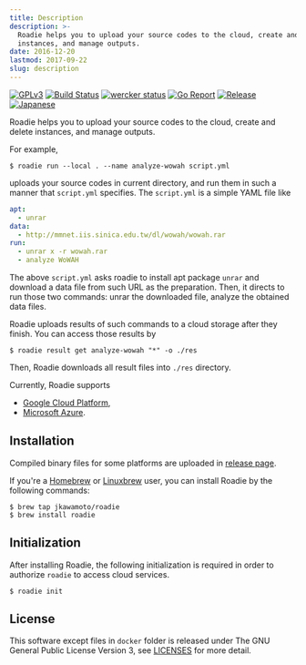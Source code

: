 ```yaml
---
title: Description
description: >-
  Roadie helps you to upload your source codes to the cloud, create and delete
  instances, and manage outputs.
date: 2016-12-20
lastmod: 2017-09-22
slug: description
---
```

[![GPLv3](https://img.shields.io/badge/license-GPLv3-blue.svg)](https://www.gnu.org/copyleft/gpl.html)
[![Build Status](https://travis-ci.org/jkawamoto/roadie.svg?branch=master)](https://travis-ci.org/jkawamoto/roadie)
[![wercker status](https://app.wercker.com/status/6c499024136e7067b86bef4bd07d7f62/s/master "wercker status")](https://app.wercker.com/project/byKey/6c499024136e7067b86bef4bd07d7f62)
[![Go Report](https://goreportcard.com/badge/github.com/jkawamoto/roadie)](https://goreportcard.com/report/github.com/jkawamoto/roadie)
[![Release](https://img.shields.io/badge/release-0.3.13-brightgreen.svg)](https://github.com/jkawamoto/roadie/releases/tag/v0.3.13)
[![Japanese](https://img.shields.io/badge/qiita-%E6%97%A5%E6%9C%AC%E8%AA%9E-brightgreen.svg)](http://qiita.com/jkawamoto/items/751558536a597a33ae2a)

Roadie helps you to upload your source codes to the cloud, create and delete
instances, and manage outputs.

For example,

```shell
$ roadie run --local . --name analyze-wowah script.yml
```

uploads your source codes in current directory, and run them in such a manner
that `script.yml` specifies. The `script.yml` is a simple YAML file like

```yaml
apt:
  - unrar
data:
  - http://mmnet.iis.sinica.edu.tw/dl/wowah/wowah.rar
run:
  - unrar x -r wowah.rar
  - analyze WoWAH
```

The above `script.yml` asks roadie to install apt package `unrar` and
download a data file from such URL as the preparation. Then, it directs
to run those two commands: unrar the downloaded file, analyze the obtained
data files.

Roadie uploads results of such commands to a cloud storage after they finish.
You can access those results by

```shell
$ roadie result get analyze-wowah "*" -o ./res
```

Then, Roadie downloads all result files into `./res` directory.

Currently, Roadie supports 

- <i class="fa fa-google" aria-hidden="true"></i> [Google Cloud Platform](https://cloud.google.com/),
- <i class="fa fa-windows" aria-hidden="true"></i> [Microsoft Azure](https://azure.microsoft.com/).


## Installation
Compiled binary files for some platforms are uploaded in
[release page](https://github.com/jkawamoto/roadie/releases).

If you're a [Homebrew](http://brew.sh/) or [Linuxbrew](http://linuxbrew.sh/)
user, you can install Roadie by the following commands:

```shell
$ brew tap jkawamoto/roadie
$ brew install roadie
```

## Initialization
After installing Roadie, the following initialization is required in order to
authorize `roadie` to access cloud services.

```shell
$ roadie init
```

## License
This software except files in `docker` folder is released under The GNU General Public License Version 3,
see [LICENSES](info/licenses/) for more detail.

